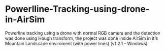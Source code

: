 # Powerlline-Tracking-using-drone-in-AirSim
Powerline tracking using a drone with normal RGB camera and the detection was done using Hough transform, the project was done inside AirSim in it's Mountain Landscape enviroment (with power lines) (v1.2.1 - Windows)
